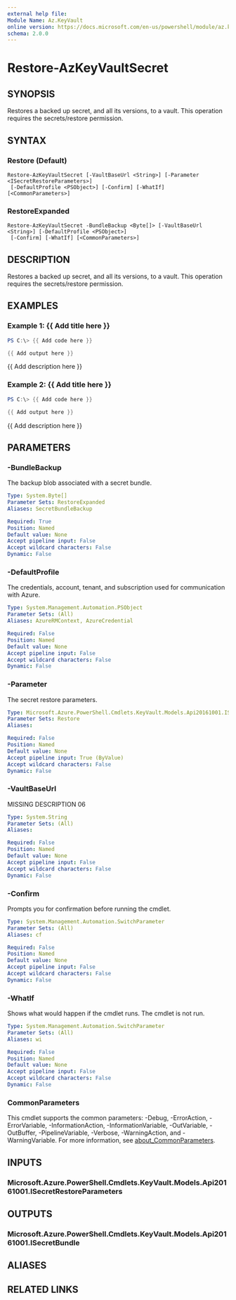 ```yaml
---
external help file:
Module Name: Az.KeyVault
online version: https://docs.microsoft.com/en-us/powershell/module/az.keyvault/restore-azkeyvaultsecret
schema: 2.0.0
---
```


# Restore-AzKeyVaultSecret

## SYNOPSIS
Restores a backed up secret, and all its versions, to a vault.
This operation requires the secrets/restore permission.

## SYNTAX

### Restore (Default)
```
Restore-AzKeyVaultSecret [-VaultBaseUrl <String>] [-Parameter <ISecretRestoreParameters>]
 [-DefaultProfile <PSObject>] [-Confirm] [-WhatIf] [<CommonParameters>]
```

### RestoreExpanded
```
Restore-AzKeyVaultSecret -BundleBackup <Byte[]> [-VaultBaseUrl <String>] [-DefaultProfile <PSObject>]
 [-Confirm] [-WhatIf] [<CommonParameters>]
```

## DESCRIPTION
Restores a backed up secret, and all its versions, to a vault.
This operation requires the secrets/restore permission.

## EXAMPLES

### Example 1: {{ Add title here }}
```powershell
PS C:\> {{ Add code here }}

{{ Add output here }}
```

{{ Add description here }}

### Example 2: {{ Add title here }}
```powershell
PS C:\> {{ Add code here }}

{{ Add output here }}
```

{{ Add description here }}

## PARAMETERS

### -BundleBackup
The backup blob associated with a secret bundle.

```yaml
Type: System.Byte[]
Parameter Sets: RestoreExpanded
Aliases: SecretBundleBackup

Required: True
Position: Named
Default value: None
Accept pipeline input: False
Accept wildcard characters: False
Dynamic: False
```

### -DefaultProfile
The credentials, account, tenant, and subscription used for communication with Azure.

```yaml
Type: System.Management.Automation.PSObject
Parameter Sets: (All)
Aliases: AzureRMContext, AzureCredential

Required: False
Position: Named
Default value: None
Accept pipeline input: False
Accept wildcard characters: False
Dynamic: False
```

### -Parameter
The secret restore parameters.

```yaml
Type: Microsoft.Azure.PowerShell.Cmdlets.KeyVault.Models.Api20161001.ISecretRestoreParameters
Parameter Sets: Restore
Aliases:

Required: False
Position: Named
Default value: None
Accept pipeline input: True (ByValue)
Accept wildcard characters: False
Dynamic: False
```

### -VaultBaseUrl
MISSING DESCRIPTION 06

```yaml
Type: System.String
Parameter Sets: (All)
Aliases:

Required: False
Position: Named
Default value: None
Accept pipeline input: False
Accept wildcard characters: False
Dynamic: False
```

### -Confirm
Prompts you for confirmation before running the cmdlet.

```yaml
Type: System.Management.Automation.SwitchParameter
Parameter Sets: (All)
Aliases: cf

Required: False
Position: Named
Default value: None
Accept pipeline input: False
Accept wildcard characters: False
Dynamic: False
```

### -WhatIf
Shows what would happen if the cmdlet runs.
The cmdlet is not run.

```yaml
Type: System.Management.Automation.SwitchParameter
Parameter Sets: (All)
Aliases: wi

Required: False
Position: Named
Default value: None
Accept pipeline input: False
Accept wildcard characters: False
Dynamic: False
```

### CommonParameters
This cmdlet supports the common parameters: -Debug, -ErrorAction, -ErrorVariable, -InformationAction, -InformationVariable, -OutVariable, -OutBuffer, -PipelineVariable, -Verbose, -WarningAction, and -WarningVariable. For more information, see [about_CommonParameters](http://go.microsoft.com/fwlink/?LinkID=113216).

## INPUTS

### Microsoft.Azure.PowerShell.Cmdlets.KeyVault.Models.Api20161001.ISecretRestoreParameters

## OUTPUTS

### Microsoft.Azure.PowerShell.Cmdlets.KeyVault.Models.Api20161001.ISecretBundle

## ALIASES

## RELATED LINKS

